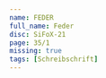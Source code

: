 ```yaml
---
name: FEDER
full_name: Feder
disc: SiFoX-21
page: 35/1
missing: true
tags: [Schreibschrift]
---
```

